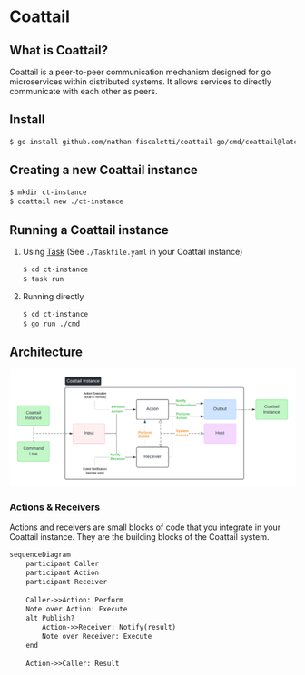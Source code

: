 # Coattail

## What is Coattail?

Coattail is a peer-to-peer communication mechanism designed for go microservices within distributed systems. It allows services to directly communicate with each other as peers.

## Install

```bash
$ go install github.com/nathan-fiscaletti/coattail-go/cmd/coattail@latest
```

## Creating a new Coattail instance

```bash
$ mkdir ct-instance
$ coattail new ./ct-instance
```

## Running a Coattail instance

1. Using [Task](https://taskfile.dev/) (See `./Taskfile.yaml` in your Coattail instance)

   ```bash
   $ cd ct-instance
   $ task run
   ```

2. Running directly

   ```bash
   $ cd ct-instance
   $ go run ./cmd
   ```

## Architecture
![Architecture](./arch.png)

### Actions & Receivers

Actions and receivers are small blocks of code that you integrate in your Coattail instance. They are the building blocks of the Coattail system.

```mermaid
sequenceDiagram
    participant Caller
    participant Action
    participant Receiver

    Caller->>Action: Perform
    Note over Action: Execute
    alt Publish?
        Action->>Receiver: Notify(result)
        Note over Receiver: Execute
    end

    Action->>Caller: Result
```